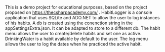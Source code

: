 This is a demo project for educational purposes, based on the project proposed on https://thecsharpacademy.com/ .
HabitLogger is a console application that uses SQLite and ADO.NET to allow the user to log instances of his habits.
A db is created using the conenction string in the appSettingsExtra.json. It can be adapted to store to a different db.
The habit menu allows the user to create/delete habits and set one as active. 
DrinkingWater is a habit available by default to the user.
The log menu allows the user to log the dates when he practiced the active habit.
